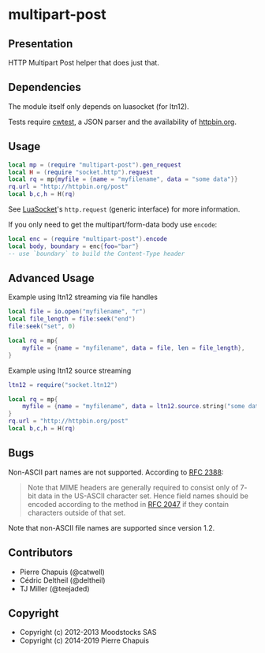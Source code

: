 # multipart-post

## Presentation

HTTP Multipart Post helper that does just that.

## Dependencies

The module itself only depends on luasocket (for ltn12).

Tests require [cwtest](https://github.com/catwell/cwtest), a JSON parser
and the availability of [httpbin.org](http://httpbin.org).

## Usage

```lua
local mp = (require "multipart-post").gen_request
local H = (require "socket.http").request
local rq = mp{myfile = {name = "myfilename", data = "some data"}}
rq.url = "http://httpbin.org/post"
local b,c,h = H(rq)
```

See [LuaSocket](http://w3.impa.br/~diego/software/luasocket/http.html)'s
`http.request` (generic interface) for more information.

If you only need to get the multipart/form-data body use `encode`:

```lua
local enc = (require "multipart-post").encode
local body, boundary = enc{foo="bar"}
-- use `boundary` to build the Content-Type header
```

## Advanced Usage

Example using ltn12 streaming via file handles

```lua
local file = io.open("myfilename", "r")
local file_length = file:seek("end")
file:seek("set", 0)

local rq = mp{
	myfile = {name = "myfilename", data = file, len = file_length},
}
```

Example using ltn12 source streaming

```lua
ltn12 = require("socket.ltn12")

local rq = mp{
	myfile = {name = "myfilename", data = ltn12.source.string("some data"), len = string.len("some data")}
}
rq.url = "http://httpbin.org/post"
local b,c,h = H(rq)
```

## Bugs

Non-ASCII part names are not supported.
According to [RFC 2388](http://tools.ietf.org/html/rfc2388):

> Note that MIME headers are generally required to consist only of 7-
> bit data in the US-ASCII character set. Hence field names should be
> encoded according to the method in
> [RFC 2047](http://tools.ietf.org/html/rfc2047) if they contain
> characters outside of that set.

Note that non-ASCII file names are supported since version 1.2.

## Contributors

- Pierre Chapuis (@catwell)
- Cédric Deltheil (@deltheil)
- TJ Miller (@teejaded)

## Copyright

- Copyright (c) 2012-2013 Moodstocks SAS
- Copyright (c) 2014-2019 Pierre Chapuis
